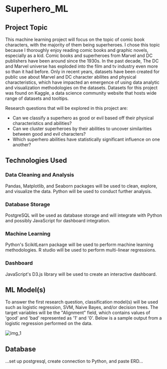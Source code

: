 # Superhero_ML

## Project Topic

This machine learning project will focus on the topic of comic book characters, with the majority of them being superheroes. I chose this topic because I thoroughly enjoy reading comic books and graphic novels, especially as a kid.  Comic books and superheroes from Marvel and DC publishers have been around since the 1930s. In the past decade, The DC and Marvel universe has exploded into the film and tv industry even more so than it had before. Only in recent years, datasets have been created for public use about Marvel and DC character abilites and physical characteristics, which have impacted an emergence of using data analytic and visualization methodologies on the datasets. Datasets for this project was found on Kaggle, a data science community website that hosts wide range of datasets and tooltips. 

Research questions that will be explored in this project are:

- Can we classify a superhero as good or evil based off their physical characteristics and abilities?
- Can we cluster superheroes by their abilities to uncover similarities between good and evil characters?
- Which superhero abilities have statistically significant influence on one another?

## Technologies Used

### Data Cleaning and Analysis
Pandas, Matplotlib, and Seaborn packages will be used to clean, explore, and visualize the data. Python will be used to conduct further analysis.

### Database Storage
PostgreSQL will be used as database storage and will integrate with Python and possibly JavaScript for dashboard integration.

### Machine Learning
Python's ScikitLearn package will be used to perform machine learning methodologies. R studio will be used to perform multi-linear regressions.

### Dashboard
JavaScript's D3.js library will be used to create an interactive dashboard.


## ML Model(s)

To answer the first research question, classification model(s) will be used such as logistic regression, SVM, Naive Bayes, and/or decision trees. The target variables will be the "Alignment" field, which contains values of 'good' and 'bad' represented as '1' and '0'. Below is a sample output from a logistic regression performed on the data.

![img_1]()

## Database
...set up postgresql, create connection to Python, and paste ERD...



